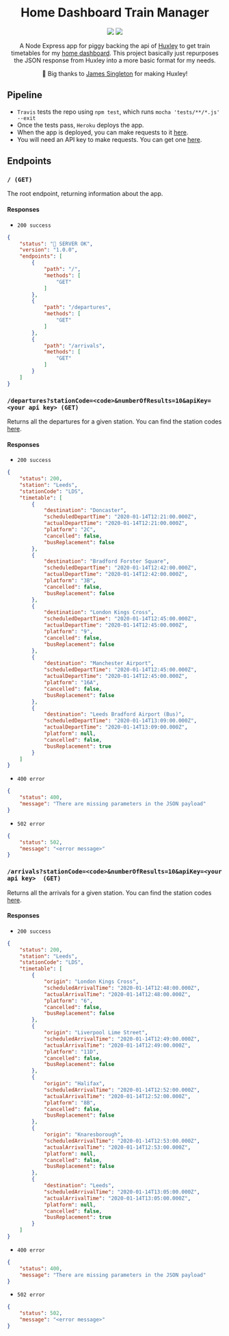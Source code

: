 

<h1 align="center">Home Dashboard Train Manager </h1>
<p align="center">
    <img src="https://travis-ci.org/iamtomhewitt/home-dashboard-train-manager.svg"/>
    <img src="https://heroku-badge.herokuapp.com/?app=home-dashboard-train-manager&style=round&svg=1"/>
</p>
<p align="center">
    A Node Express app for piggy backing the api of <a href="https://github.com/jpsingleton/Huxley">Huxley</a> to get train timetables for my <a href="https://github.com/iamtomhewitt/home-dashboard">home dashboard</a>. This project basically just repurposes the JSON response from Huxley into a more basic format for my needs.
</p>
<p align="center">🙌 Big thanks to <a href="https://github.com/jpsingleton">James Singleton</a> for making Huxley!</p>

## Pipeline
* `Travis` tests the repo using `npm test`, which runs `mocha 'tests/**/*.js' --exit`
* Once the tests pass, `Heroku` deploys the app.
* When the app is deployed, you can make requests to it [here](https://home-dashboard-train-manager.herokuapp.com/).
* You will need an API key to make requests. You can get one [here](http://realtime.nationalrail.co.uk/OpenLDBWSRegistration/Registration).

## Endpoints

### `/ (GET)`
The root endpoint, returning information about the app.

#### Responses
* `200 success`
```json
{
    "status": "🚂 SERVER OK",
    "version": "1.0.0",
    "endpoints": [
        {
            "path": "/",
            "methods": [
                "GET"
            ]
        },
        {
            "path": "/departures",
            "methods": [
                "GET"
            ]
        },
        {
            "path": "/arrivals",
            "methods": [
                "GET"
            ]
        }
    ]
}
```

### `/departures?stationCode=<code>&numberOfResults=10&apiKey=<your api key> (GET)`
Returns all the departures for a given station. You can find the station codes [here](https://www.nationalrail.co.uk/stations_destinations/48541.aspx).


#### Responses
* `200 success`
```json
{
    "status": 200,
    "station": "Leeds",
    "stationCode": "LDS",
    "timetable": [
        {
            "destination": "Doncaster",
            "scheduledDepartTime": "2020-01-14T12:21:00.000Z",
            "actualDepartTime": "2020-01-14T12:21:00.000Z",
            "platform": "2C",
            "cancelled": false,
            "busReplacement": false
        },
        {
            "destination": "Bradford Forster Square",
            "scheduledDepartTime": "2020-01-14T12:42:00.000Z",
            "actualDepartTime": "2020-01-14T12:42:00.000Z",
            "platform": "3B",
            "cancelled": false,
            "busReplacement": false
        },
        {
            "destination": "London Kings Cross",
            "scheduledDepartTime": "2020-01-14T12:45:00.000Z",
            "actualDepartTime": "2020-01-14T12:45:00.000Z",
            "platform": "9",
            "cancelled": false,
            "busReplacement": false
        },
        {
            "destination": "Manchester Airport",
            "scheduledDepartTime": "2020-01-14T12:45:00.000Z",
            "actualDepartTime": "2020-01-14T12:45:00.000Z",
            "platform": "16A",
            "cancelled": false,
            "busReplacement": false
        },
        {
            "destination": "Leeds Bradford Airport (Bus)",
            "scheduledDepartTime": "2020-01-14T13:09:00.000Z",
            "actualDepartTime": "2020-01-14T13:09:00.000Z",
            "platform": null,
            "cancelled": false,
            "busReplacement": true
        }
    ]
}
```

* `400 error`
```json
{
    "status": 400,
    "message": "There are missing parameters in the JSON payload"
}
```

* `502 error`
```json
{
    "status": 502,
    "message": "<error message>"
}
```

### `/arrivals?stationCode=<code>&numberOfResults=10&apiKey=<your api key>  (GET)`
Returns all the arrivals for a given station. You can find the station codes [here](https://www.nationalrail.co.uk/stations_destinations/48541.aspx).

#### Responses
* `200 success`
```json
{
    "status": 200,
    "station": "Leeds",
    "stationCode": "LDS",
    "timetable": [
        {
            "origin": "London Kings Cross",
            "scheduledArrivalTime": "2020-01-14T12:48:00.000Z",
            "actualArrivalTime": "2020-01-14T12:48:00.000Z",
            "platform": "6",
            "cancelled": false,
            "busReplacement": false
        },
        {
            "origin": "Liverpool Lime Street",
            "scheduledArrivalTime": "2020-01-14T12:49:00.000Z",
            "actualArrivalTime": "2020-01-14T12:49:00.000Z",
            "platform": "11D",
            "cancelled": false,
            "busReplacement": false
        },
        {
            "origin": "Halifax",
            "scheduledArrivalTime": "2020-01-14T12:52:00.000Z",
            "actualArrivalTime": "2020-01-14T12:52:00.000Z",
            "platform": "8B",
            "cancelled": false,
            "busReplacement": false
        },
        {
            "origin": "Knaresborough",
            "scheduledArrivalTime": "2020-01-14T12:53:00.000Z",
            "actualArrivalTime": "2020-01-14T12:53:00.000Z",
            "platform": null,
            "cancelled": false,
            "busReplacement": false
        },
        {
            "destination": "Leeds",
            "scheduledArrivalTime": "2020-01-14T13:05:00.000Z",
            "actualArrivalTime": "2020-01-14T13:05:00.000Z",
            "platform": null,
            "cancelled": false,
            "busReplacement": true
        }
    ]
}
```

* `400 error`
```json
{
    "status": 400,
    "message": "There are missing parameters in the JSON payload"
}
```

* `502 error`
```json
{
    "status": 502,
    "message": "<error message>"
}
```